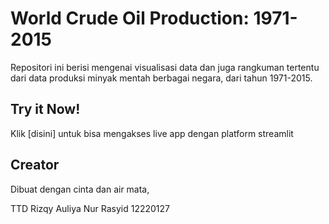 # World Crude Oil Production: 1971-2015
Repositori ini berisi mengenai visualisasi data dan juga rangkuman tertentu dari data produksi minyak mentah berbagai negara, dari tahun 1971-2015.

## Try it Now!
Klik [disini] untuk bisa mengakses live app dengan platform streamlit

## Creator
Dibuat dengan cinta dan air mata,

TTD
Rizqy Auliya Nur Rasyid
12220127
